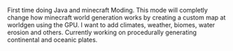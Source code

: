 First time doing Java and minecraft Moding.
This mode will completly change how minecraft world generation works by creating a custom map at worldgen using the GPU.
I want to add climates, weather, biomes, water erosion and others.
Currently working on procedurally generating continental and oceanic plates.
